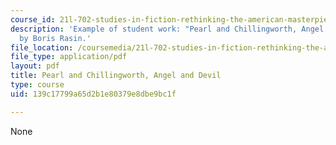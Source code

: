 ```yaml
---
course_id: 21l-702-studies-in-fiction-rethinking-the-american-masterpiece-fall-2007
description: 'Example of student work: "Pearl and Chillingworth, Angel and Devil"
  by Boris Rasin.'
file_location: /coursemedia/21l-702-studies-in-fiction-rethinking-the-american-masterpiece-fall-2007/139c17799a65d2b1e80379e8dbe9bc1f_rasin_essay1.pdf
file_type: application/pdf
layout: pdf
title: Pearl and Chillingworth, Angel and Devil
type: course
uid: 139c17799a65d2b1e80379e8dbe9bc1f

---
```

None